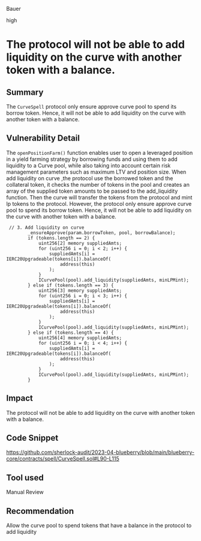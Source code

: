 Bauer

high

# The protocol  will not be able to add liquidity on the curve with another token with a balance.

## Summary
The `CurveSpell` protocol only ensure approve curve pool to spend its borrow token. Hence, it will not be able to add liquidity on the curve with another token with a balance.

## Vulnerability Detail
The  `openPositionFarm()` function enables user to open a leveraged position in a yield farming strategy by borrowing funds and using them to add liquidity to a Curve pool, while also taking into account certain risk management parameters such as maximum LTV and position size. When add liquidity on curve ,the protocol use the borrowed token and the collateral token, it checks the number of tokens in the pool and creates an array of the supplied token amounts to be passed to the add_liquidity function. Then the curve will transfer the tokens from the protocol and mint lp tokens to the protocol. However, the protocol only ensure approve curve pool to spend its borrow token. Hence, it will not be able to add liquidity on the curve with another token with a balance.
```solidity
 // 3. Add liquidity on curve
        _ensureApprove(param.borrowToken, pool, borrowBalance);
        if (tokens.length == 2) {
            uint256[2] memory suppliedAmts;
            for (uint256 i = 0; i < 2; i++) {
                suppliedAmts[i] = IERC20Upgradeable(tokens[i]).balanceOf(
                    address(this)
                );
            }
            ICurvePool(pool).add_liquidity(suppliedAmts, minLPMint);
        } else if (tokens.length == 3) {
            uint256[3] memory suppliedAmts;
            for (uint256 i = 0; i < 3; i++) {
                suppliedAmts[i] = IERC20Upgradeable(tokens[i]).balanceOf(
                    address(this)
                );
            }
            ICurvePool(pool).add_liquidity(suppliedAmts, minLPMint);
        } else if (tokens.length == 4) {
            uint256[4] memory suppliedAmts;
            for (uint256 i = 0; i < 4; i++) {
                suppliedAmts[i] = IERC20Upgradeable(tokens[i]).balanceOf(
                    address(this)
                );
            }
            ICurvePool(pool).add_liquidity(suppliedAmts, minLPMint);
        }

```

## Impact
The protocol  will not be able to add liquidity on the curve with another token with a balance.
## Code Snippet
https://github.com/sherlock-audit/2023-04-blueberry/blob/main/blueberry-core/contracts/spell/CurveSpell.sol#L90-L115
## Tool used

Manual Review

## Recommendation
Allow the curve pool to spend tokens that have a balance in the protocol to add liquidity
